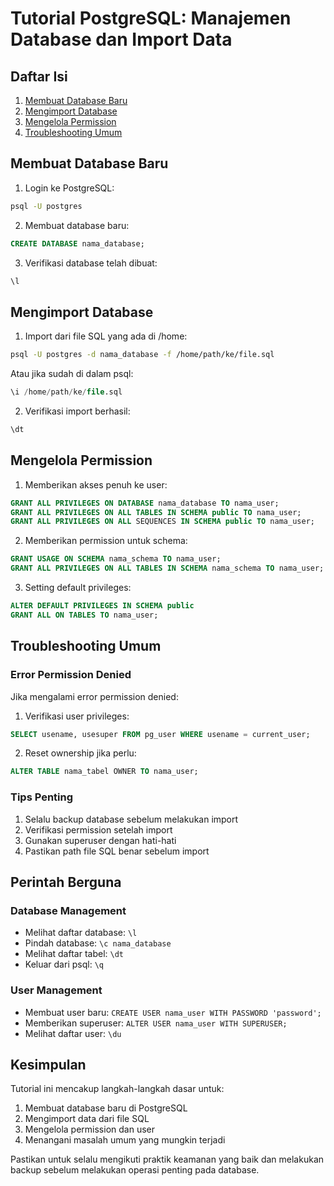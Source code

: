 # Tutorial PostgreSQL: Manajemen Database dan Import Data

## Daftar Isi
1. [Membuat Database Baru](#membuat-database-baru)
2. [Mengimport Database](#mengimport-database)
3. [Mengelola Permission](#mengelola-permission)
4. [Troubleshooting Umum](#troubleshooting-umum)

## Membuat Database Baru
1. Login ke PostgreSQL:
```bash
psql -U postgres
```

2. Membuat database baru:
```sql
CREATE DATABASE nama_database;
```

3. Verifikasi database telah dibuat:
```sql
\l
```

## Mengimport Database
1. Import dari file SQL yang ada di /home:
```bash
psql -U postgres -d nama_database -f /home/path/ke/file.sql
```

Atau jika sudah di dalam psql:
```sql
\i /home/path/ke/file.sql
```

2. Verifikasi import berhasil:
```sql
\dt
```

## Mengelola Permission
1. Memberikan akses penuh ke user:
```sql
GRANT ALL PRIVILEGES ON DATABASE nama_database TO nama_user;
GRANT ALL PRIVILEGES ON ALL TABLES IN SCHEMA public TO nama_user;
GRANT ALL PRIVILEGES ON ALL SEQUENCES IN SCHEMA public TO nama_user;
```

2. Memberikan permission untuk schema:
```sql
GRANT USAGE ON SCHEMA nama_schema TO nama_user;
GRANT ALL PRIVILEGES ON ALL TABLES IN SCHEMA nama_schema TO nama_user;
```

3. Setting default privileges:
```sql
ALTER DEFAULT PRIVILEGES IN SCHEMA public 
GRANT ALL ON TABLES TO nama_user;
```

## Troubleshooting Umum

### Error Permission Denied
Jika mengalami error permission denied:
1. Verifikasi user privileges:
```sql
SELECT usename, usesuper FROM pg_user WHERE usename = current_user;
```

2. Reset ownership jika perlu:
```sql
ALTER TABLE nama_tabel OWNER TO nama_user;
```

### Tips Penting
1. Selalu backup database sebelum melakukan import
2. Verifikasi permission setelah import
3. Gunakan superuser dengan hati-hati
4. Pastikan path file SQL benar sebelum import

## Perintah Berguna

### Database Management
- Melihat daftar database: `\l`
- Pindah database: `\c nama_database`
- Melihat daftar tabel: `\dt`
- Keluar dari psql: `\q`

### User Management
- Membuat user baru: `CREATE USER nama_user WITH PASSWORD 'password';`
- Memberikan superuser: `ALTER USER nama_user WITH SUPERUSER;`
- Melihat daftar user: `\du`

## Kesimpulan
Tutorial ini mencakup langkah-langkah dasar untuk:
1. Membuat database baru di PostgreSQL
2. Mengimport data dari file SQL
3. Mengelola permission dan user
4. Menangani masalah umum yang mungkin terjadi

Pastikan untuk selalu mengikuti praktik keamanan yang baik dan melakukan backup sebelum melakukan operasi penting pada database.